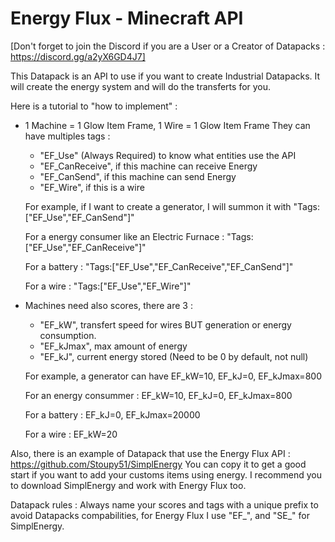# Energy Flux - Minecraft API
[Don't forget to join the Discord if you are a User or a Creator of Datapacks : https://discord.gg/a2yX6GD4J7]

This Datapack is an API to use if you want to create Industrial Datapacks.
It will create the energy system and will do the transferts for you.

Here is a tutorial to "how to implement" :
- 1 Machine = 1 Glow Item Frame, 1 Wire = 1 Glow Item Frame
  They can have multiples tags :
  - "EF_Use" (Always Required) to know what entities use the API
  - "EF_CanReceive", if this machine can receive Energy
  - "EF_CanSend", if this machine can send Energy
  - "EF_Wire", if this is a wire
 
  For example, if I want to create a generator, I will summon it with "Tags:["EF_Use","EF_CanSend"]"
 
  For a energy consumer like an Electric Furnace : "Tags:["EF_Use","EF_CanReceive"]"
 
  For a battery : "Tags:["EF_Use","EF_CanReceive","EF_CanSend"]"
 
  For a wire : "Tags:["EF_Use","EF_Wire"]"
- Machines need also scores, there are 3 :
  - "EF_kW", transfert speed for wires BUT generation or energy consumption.
  - "EF_kJmax", max amount of energy
  - "EF_kJ", current energy stored (Need to be 0 by default, not null)
 
  For example, a generator can have EF_kW=10, EF_kJ=0, EF_kJmax=800
 
  For an energy consummer : EF_kW=10, EF_kJ=0, EF_kJmax=800
 
  For a battery : EF_kJ=0, EF_kJmax=20000
 
  For a wire : EF_kW=20


Also, there is an example of Datapack that use the Energy Flux API : https://github.com/Stoupy51/SimplEnergy
You can copy it to get a good start if you want to add your customs items using energy.
I recommend you to download SimplEnergy and work with Energy Flux too.

Datapack rules :
Always name your scores and tags with a unique prefix to avoid Datapacks compabilities,
for Energy Flux I use "EF_", and "SE_" for SimplEnergy.
